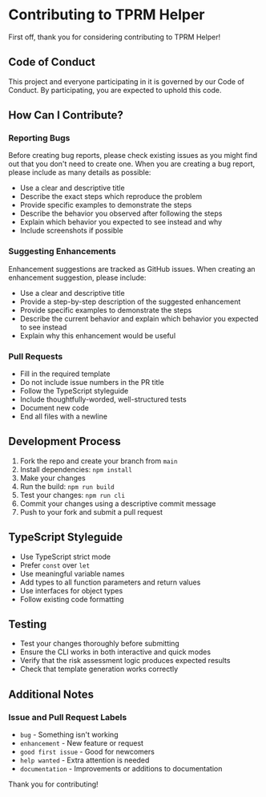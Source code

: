 # Contributing to TPRM Helper

First off, thank you for considering contributing to TPRM Helper! 

## Code of Conduct

This project and everyone participating in it is governed by our Code of Conduct. By participating, you are expected to uphold this code.

## How Can I Contribute?

### Reporting Bugs

Before creating bug reports, please check existing issues as you might find out that you don't need to create one. When you are creating a bug report, please include as many details as possible:

* Use a clear and descriptive title
* Describe the exact steps which reproduce the problem
* Provide specific examples to demonstrate the steps
* Describe the behavior you observed after following the steps
* Explain which behavior you expected to see instead and why
* Include screenshots if possible

### Suggesting Enhancements

Enhancement suggestions are tracked as GitHub issues. When creating an enhancement suggestion, please include:

* Use a clear and descriptive title
* Provide a step-by-step description of the suggested enhancement
* Provide specific examples to demonstrate the steps
* Describe the current behavior and explain which behavior you expected to see instead
* Explain why this enhancement would be useful

### Pull Requests

* Fill in the required template
* Do not include issue numbers in the PR title
* Follow the TypeScript styleguide
* Include thoughtfully-worded, well-structured tests
* Document new code
* End all files with a newline

## Development Process

1. Fork the repo and create your branch from `main`
2. Install dependencies: `npm install`
3. Make your changes
4. Run the build: `npm run build`
5. Test your changes: `npm run cli`
6. Commit your changes using a descriptive commit message
7. Push to your fork and submit a pull request

## TypeScript Styleguide

* Use TypeScript strict mode
* Prefer `const` over `let`
* Use meaningful variable names
* Add types to all function parameters and return values
* Use interfaces for object types
* Follow existing code formatting

## Testing

* Test your changes thoroughly before submitting
* Ensure the CLI works in both interactive and quick modes
* Verify that the risk assessment logic produces expected results
* Check that template generation works correctly

## Additional Notes

### Issue and Pull Request Labels

* `bug` - Something isn't working
* `enhancement` - New feature or request
* `good first issue` - Good for newcomers
* `help wanted` - Extra attention is needed
* `documentation` - Improvements or additions to documentation

Thank you for contributing!